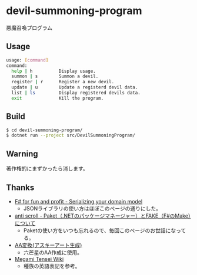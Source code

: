 # devil-summoning-program
悪魔召喚プログラム

## Usage

```bash
usage: [command]
command:
  help | h          Display usage.
  summon | s        Summon a devil.
  register | r      Register a new devil.
  update | u        Update a registerd devil data.
  list | ls         Display registered devils data.
  exit              Kill the program.
```

## Build

```bash
$ cd devil-summoning-program/
$ dotnet run --project src/DevilSummoningProgram/
```

## Warning
著作権的にまずかったら消します。

## Thanks
* [F# for fun and profit - Serializing your domain model](https://fsharpforfunandprofit.com/posts/serializating-your-domain-model/)
    * JSONライブラリの使い方はほぼこのページの通りにした。
* [anti scroll - Paket（.NETのパッケージマネージャー）とFAKE（F#のMake）について](https://tategakibunko.hatenablog.com/entry/2019/07/09/123655)
    * Paketの使い方をいつも忘れるので、毎回このページのお世話になってる。
* [AA変換(アスキーアート生成)](https://tool-taro.com/image_to_ascii/)
    * 六芒星のAA作成に使用。
* [Megami Tensei Wiki](https://megamitensei.fandom.com/wiki/Race_and_species)
    * 種族の英語表記を参考。
